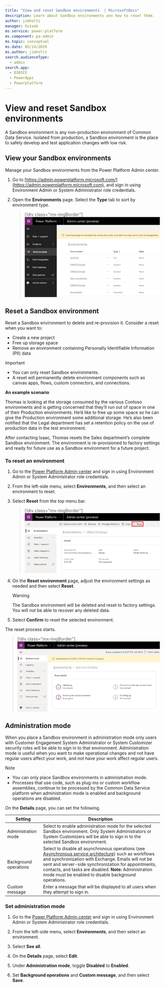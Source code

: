 ```yaml
---
title: "View and reset Sandbox environments  | MicrosoftDocs"
description: Learn about Sandbox environments ann how to reset them. 
author: jimholtz
manager: kvivek
ms.service: power-platform
ms.component: pa-admin
ms.topic: conceptual
ms.date: 05/14/2019
ms.author: jimholtz 
search.audienceType: 
  - admin
search.app: 
  - D365CE
  - PowerApps
  - Powerplatform
---
```

# View and reset Sandbox environments

A Sandbox environment is any non-production environment of Common Data Service. Isolated from production, a Sandbox environment is the place to safely develop and test application changes with low risk.

## View your Sandbox environments  

Manage your Sandbox environments from the Power Platform Admin center.  
  
1. Go to [https://admin.powerplatform.microsoft.com/](https://admin.powerplatform.microsoft.com), and sign in using Environment Admin or System Administrator role credentials.
  
2. Open the **Environments** page. Select the **Type** tab to sort by environment type.
  
   > [!div class="mx-imgBorder"] 
   > ![](media/sandbox-environments.png "Environments page")

## Reset a Sandbox environment  

Reset a Sandbox environment to delete and re-provision it. Consider a reset when you want to:  
  
- Create a new project  
- Free up storage space  
- Remove an environment containing Personally Identifiable Information (PII) data  
  
> [!IMPORTANT]
> - You can only reset Sandbox environments. 
> - A reset will permanently delete environment components such as canvas apps, flows, custom connectors, and connections.

 **An example scenario**  
  
 Thomas is looking at the storage consumed by the various Contoso environments and is getting concerned that they’ll run out of space in one of their Production environments.  He’d like to free up some space so he can give the Production environment some additional storage.  He’s also been notified that the Legal department has set a retention policy on the use of production data in the test environment.  
  
 After contacting Isaac, Thomas resets the Sales department’s complete Sandbox environment. The environment is re-provisioned to factory settings and ready for future use as a Sandbox environment for a future project.  
 
### To reset an environment  

1. Go to the [Power Platform Admin center](https://admin.powerplatform.microsoft.com) and sign in using Environment Admin or System Administrator role credentials.
  
2. From the left-side menu, select **Environments**, and then select an environment to reset.

3. Select **Reset** from the top menu bar.
  
   > [!div class="mx-imgBorder"] 
   > ![](media/reset-menu.png "Reset menu")

4. On the **Reset environment** page, adjust the environment settings as needed and then select **Reset**.  
  
   > [!WARNING]
   >  The Sandbox environment will be deleted and reset to factory settings. You will not be able to recover any deleted data.  
  
5. Select **Confirm** to reset the selected environment.

The reset process starts.

> [!div class="mx-imgBorder"] 
> ![](media/reset-environment-status.png "Reset environment status")
  
## Administration mode  
 When you place a Sandbox environment in administration mode only users with Customer Engagement System Administrator or System Customizer security roles will be able to sign in to that environment. Administration mode is useful when you want to make operational changes and not have regular users affect your work, and not have your work affect regular users.  
  
> [!NOTE]
> - You can only place Sandbox environments in administration mode.  
> - Processes that use code, such as plug-ins or custom workflow assemblies, continue to be processed by the Common Data Service platform when administration mode is enabled and background operations are disabled.
  
 On the **Details** page, you can set the following.  
  
|Setting|Description|  
|-------------|-----------------|  
|Administration mode | Select to enable administration mode for the selected Sandbox environment. Only System Administrators or System Customizers will be able to sign in to the selected Sandbox environment.|  
|Background operations | Select to disable all asynchronous operations (see [Asynchronous service architecture](https://docs.microsoft.com/dynamics365/customer-engagement/developer/asynchronous-service-architecture)) such as workflows and synchronization with Exchange. Emails will not be sent and server-side synchronization for appointments, contacts, and tasks are disabled. **Note:**  Administration mode must be enabled to disable background operations.|  
|Custom message | Enter a message that will be displayed to all users when they attempt to sign in.|  
  
### Set administration mode  
  
1. Go to the [Power Platform Admin center](https://admin.powerplatform.microsoft.com) and sign in using Environment Admin or System Administrator role credentials.
  
2. From the left-side menu, select **Environments**, and then select an environment.
  
3. Select **See all**.
  
4. On the **Details** page, select **Edit**. 
  
5. Under **Administration mode**, toggle **Disabled** to **Enabled**.

6. Set **Background operations** and **Custom message**, and then select **Save**.